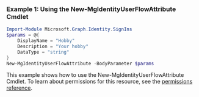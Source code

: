 ### Example 1: Using the New-MgIdentityUserFlowAttribute Cmdlet
```powershell
Import-Module Microsoft.Graph.Identity.SignIns
$params = @{
	DisplayName = "Hobby"
	Description = "Your hobby"
	DataType = "string"
}
New-MgIdentityUserFlowAttribute -BodyParameter $params
```
This example shows how to use the New-MgIdentityUserFlowAttribute Cmdlet.
To learn about permissions for this resource, see the [permissions reference](/graph/permissions-reference).
